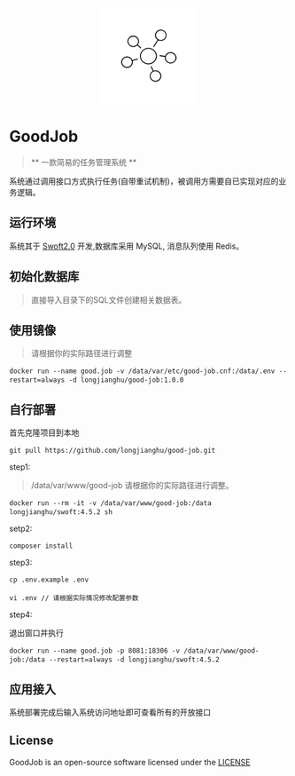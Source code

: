 <p align="center">
    <a href="https://github.com/longjianghu/good-job.git" target="_blank">
        <img src="https://raw.githubusercontent.com/longjianghu/good-job/master/logo.png" alt="GoodJob">
    </a>
</p>

# GoodJob

> ** 一款简易的任务管理系统 **

系统通过调用接口方式执行任务(自带重试机制)，被调用方需要自已实现对应的业务逻辑。

## 运行环境

系统其于 <a href="http://www.swoft.org" target="_blank" title="Swoft官网">Swoft2.0</a> 开发,数据库采用 MySQL, 消息队列使用 Redis。 

## 初始化数据库

> 直接导入目录下的SQL文件创建相关数据表。

## 使用镜像

> 请根据你的实际路径进行调整

```
docker run --name good.job -v /data/var/etc/good-job.cnf:/data/.env --restart=always -d longjianghu/good-job:1.0.0
```

## 自行部署

首先克隆项目到本地

```
git pull https://github.com/longjianghu/good-job.git
```

step1:

> /data/var/www/good-job 请根据你的实际路径进行调整。

```
docker run --rm -it -v /data/var/www/good-job:/data longjianghu/swoft:4.5.2 sh
```

setp2:

```
composer install
```

step3:

```
cp .env.example .env 

vi .env // 请根据实际情况修改配置参数
```

step4:

退出窗口并执行

```
docker run --name good.job -p 8081:18306 -v /data/var/www/good-job:/data --restart=always -d longjianghu/swoft:4.5.2
```

## 应用接入

系统部署完成后输入系统访问地址即可查看所有的开放接口

## License

GoodJob is an open-source software licensed under the [LICENSE](LICENSE)
